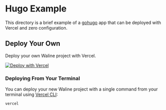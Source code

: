 # Hugo Example

This directory is a brief example of a [gohugo](https://gohugo.io) app that can be deployed with Vercel and zero configuration.

## Deploy Your Own

Deploy your own Waline project with Vercel.

[![Deploy with Vercel](https://vercel.com/button)](https://vercel.com/import/project?template=https://github.com/lazychanger/vercel-hugo/tree/main/framework/hugo)

### Deploying From Your Terminal

You can deploy your new Waline project with a single command from your terminal using [Vercel CLI](https://vercel.com/download):

```shell
vercel
```
